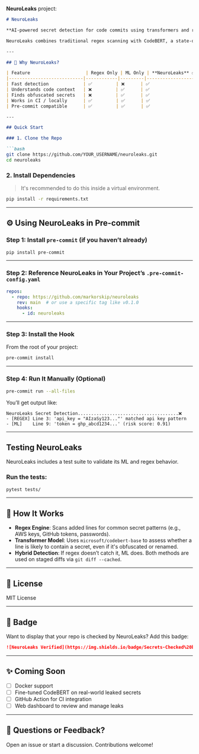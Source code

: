 **NeuroLeaks** project:

````markdown
# NeuroLeaks

**AI-powered secret detection for code commits using transformers and regex.**

NeuroLeaks combines traditional regex scanning with CodeBERT, a state-of-the-art transformer model, to detect secrets like API keys, passwords, tokens, and credentials — even when they're obfuscated or renamed.

---

## 🔐 Why NeuroLeaks?

| Feature                     | Regex Only | ML Only | **NeuroLeaks** ✅ |
|----------------------------|------------|---------|-------------------|
| Fast detection             | ✅         | ❌      | ✅                |
| Understands code context   | ❌         | ✅      | ✅                |
| Finds obfuscated secrets   | ❌         | ✅      | ✅                |
| Works in CI / locally      | ✅         | ✅      | ✅                |
| Pre-commit compatible      | ✅         | ✅      | ✅                |

---

## Quick Start

### 1. Clone the Repo

```bash
git clone https://github.com/YOUR_USERNAME/neuroleaks.git
cd neuroleaks
````

### 2. Install Dependencies

> It's recommended to do this inside a virtual environment.

```bash
pip install -r requirements.txt
```

---

## ⚙️ Using NeuroLeaks in Pre-commit

### Step 1: Install `pre-commit` (if you haven’t already)

```bash
pip install pre-commit
```

---

### Step 2: Reference NeuroLeaks in Your Project’s `.pre-commit-config.yaml`

```yaml
repos:
  - repo: https://github.com/markorskip/neuroleaks
    rev: main  # or use a specific tag like v0.1.0
    hooks:
      - id: neuroleaks
```

---

### Step 3: Install the Hook

From the root of your project:

```bash
pre-commit install
```

---

### Step 4: Run It Manually (Optional)

```bash
pre-commit run --all-files
```

You’ll get output like:

```
NeuroLeaks Secret Detection......................................❌
- [REGEX] Line 3: 'api_key = "AIzaSy123..."' matched api key pattern
- [ML]    Line 9: 'token = ghp_abcd1234...' (risk score: 0.91)
```

---

## Testing NeuroLeaks

NeuroLeaks includes a test suite to validate its ML and regex behavior.

### Run the tests:

```bash
pytest tests/
```

---

## 🧠 How It Works

* **Regex Engine**: Scans added lines for common secret patterns (e.g., AWS keys, GitHub tokens, passwords).
* **Transformer Model**: Uses `microsoft/codebert-base` to assess whether a line is likely to contain a secret, even if it's obfuscated or renamed.
* **Hybrid Detection**: If regex doesn’t catch it, ML does. Both methods are used on staged diffs via `git diff --cached`.

---

## 📜 License

MIT License

---

## 🤖 Badge

Want to display that your repo is checked by NeuroLeaks? Add this badge:

```markdown
![NeuroLeaks Verified](https://img.shields.io/badge/Secrets-Checked%20by%20NeuroLeaks-blueviolet?style=flat&logo=ai)
```

---

## ✨ Coming Soon

* [ ] Docker support
* [ ] Fine-tuned CodeBERT on real-world leaked secrets
* [ ] GitHub Action for CI integration
* [ ] Web dashboard to review and manage leaks

---

## 💬 Questions or Feedback?

Open an issue or start a discussion. Contributions welcome!

